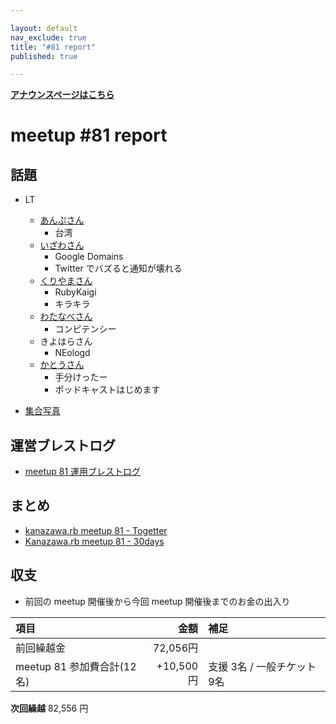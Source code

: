 ```yaml
---

layout: default
nav_exclude: true
title: "#81 report"
published: true

---
```


<div style="text-align: left;"><a href="../"><strong>アナウンスページはこちら</strong></a></div>

# meetup #81 report

## 話題

* LT
  + [あんぷさん](https://twitter.com/kiyohara/status/1129666778659938305)
    - 台湾
  + [いざわさん](https://twitter.com/kiyohara/status/1129667019727548416)
    - Google Domains
    - Twitter でバズると通知が壊れる
  + [くりやまさん](https://twitter.com/kiyohara/status/1129667230445105152)
    - RubyKaigi
    - キラキラ
  + [わたなべさん](https://twitter.com/kiyohara/status/1129667411823583238)
    - コンピテンシー
  + きよはらさん
    - NEologd
  + [かとうさん](https://twitter.com/kiyohara/status/1129667638156615681)
    - 手分けったー
    - ポッドキャストはじめます

* [集合写真](https://twitter.com/kiyohara/status/1129668597750652929)

## 運営ブレストログ

* [meetup 81 運用ブレストログ](https://github.com/kanazawarb/meetup/wiki/meetup-81-%E9%81%8B%E7%94%A8%E3%83%96%E3%83%AC%E3%82%B9%E3%83%88%E3%83%AD%E3%82%B0)

## まとめ

* [kanazawa.rb meetup 81 - Togetter](https://togetter.com/li/1357584)
* [Kanazawa.rb meetup 81 - 30days](http://30d.jp/kzrb/71)


<!-- 分かっている範囲でリンクがあれば列挙する
## スライド

* XXX

-->

<!-- 分かっている範囲でリンクがあれば列挙する
## 参加者のブログ

* XXX

-->


## 収支

<!-- 適宜更新する(以下は meetup 45 の内容を例示) -->

* 前回の meetup 開催後から今回 meetup 開催後までのお金の出入り

|項目                           |金額         |補足                                               |
|:------------------------------|------------:|:--------------------------------------------------|
| 前回繰越金                    |    72,056円 |                                                   |
| meetup 81 参加費合計(12名)    |   +10,500円 | 支援 3名 / 一般チケット 9名                       |

**次回繰越**  82,556 円

